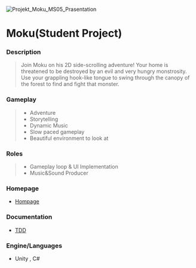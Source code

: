 ![Projekt_Moku_MS05_Prasentation](https://user-images.githubusercontent.com/79602049/155981176-7161ccfb-6717-47d1-a027-ed0454d8a852.jpg)
# Moku(Student Project)

### Description
> Join Moku on his 2D side-scrolling adventure! Your home is threatened to be destroyed by an evil and very hungry monstrosity. Use your grappling hook-like tongue to swing through the canopy of the forest to find and fight that monster.

### Gameplay
> - Adventure
> - Storytelling
> - Dynamic Music
> - Slow paced gameplay
> - Beautiful environment to look at
### Roles
> - Gameplay loop & UI Implementation
> - Music&Sound Producer

### Homepage
- [Hompage](https://moku-and-the-feeding-frenzy.school4games.net/)

### Documentation
- [TDD](https://github.com/yazan-oss/Moku/files/8170350/TDD.1.pdf)


### Engine/Languages
- Unity , C#
